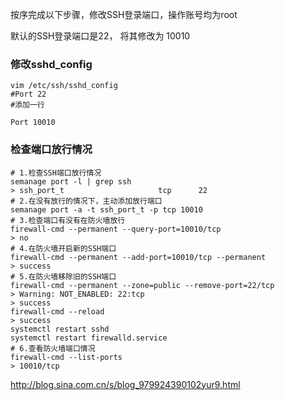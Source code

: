 按序完成以下步骤，修改SSH登录端口，操作账号均为root

默认的SSH登录端口是22， 将其修改为 10010



### 修改sshd_config



```shell
vim /etc/ssh/sshd_config
#Port 22
#添加一行

Port 10010
```



### 检查端口放行情况

```shell
# 1.检查SSH端口放行情况
semanage port -l | grep ssh
> ssh_port_t                     tcp      22
# 2.在没有放行的情况下，主动添加放行端口
semanage port -a -t ssh_port_t -p tcp 10010
# 3.检查端口有没有在防火墙放行
firewall-cmd --permanent --query-port=10010/tcp
> no
# 4.在防火墙开启新的SSH端口
firewall-cmd --permanent --add-port=10010/tcp --permanent
> success
# 5.在防火墙移除旧的SSH端口
firewall-cmd --permanent --zone=public --remove-port=22/tcp
> Warning: NOT_ENABLED: 22:tcp
> success
firewall-cmd --reload
> success
systemctl restart sshd
systemctl restart firewalld.service
# 6.查看防火墙端口情况
firewall-cmd --list-ports
> 10010/tcp
```





http://blog.sina.com.cn/s/blog_979924390102yur9.html

